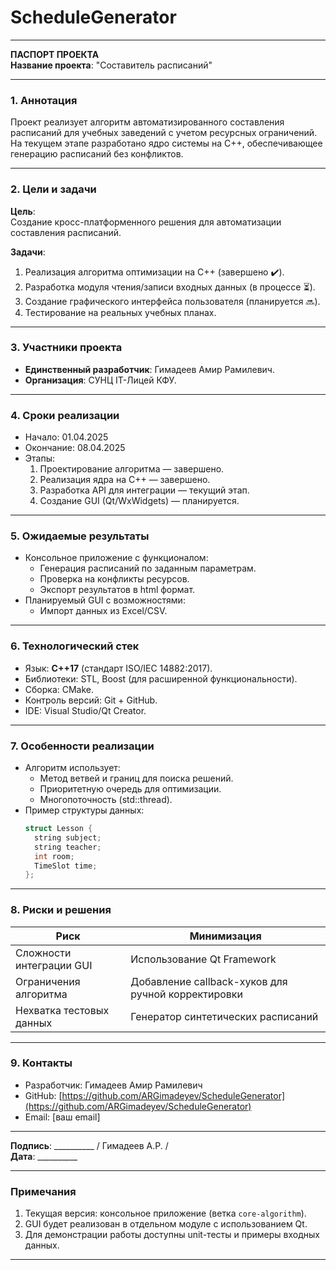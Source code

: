 # ScheduleGenerator
---

**ПАСПОРТ ПРОЕКТА**  
**Название проекта**: "Составитель расписаний"  

---

### **1. Аннотация**  
Проект реализует алгоритм автоматизированного составления расписаний для учебных заведений с учетом ресурсных ограничений. На текущем этапе разработано ядро системы на C++, обеспечивающее генерацию расписаний без конфликтов.  

---

### **2. Цели и задачи**  
**Цель**:  
Создание кросс-платформенного решения для автоматизации составления расписаний.  

**Задачи**:  
1. Реализация алгоритма оптимизации на C++ (завершено ✔️).  
2. Разработка модуля чтения/записи входных данных (в процессе ⏳).  
3. Создание графического интерфейса пользователя (планируется 🔜).  
4. Тестирование на реальных учебных планах.  

---

### **3. Участники проекта**  
- **Единственный разработчик**: Гимадеев Амир Рамилевич.  
- **Организация**: СУНЦ IT-Лицей КФУ.  

---

### **4. Сроки реализации**  
- Начало: 01.04.2025  
- Окончание: 08.04.2025  
- Этапы:  
  1. Проектирование алгоритма — завершено.  
  2. Реализация ядра на C++ — завершено.  
  3. Разработка API для интеграции — текущий этап.  
  4. Создание GUI (Qt/WxWidgets) — планируется.  

---

### **5. Ожидаемые результаты**  
- Консольное приложение с функционалом:  
  - Генерация расписаний по заданным параметрам.  
  - Проверка на конфликты ресурсов.  
  - Экспорт результатов в html формат.  
- Планируемый GUI с возможностями:  
  - Импорт данных из Excel/CSV.  

---

### **6. Технологический стек**  
- Язык: **C++17** (стандарт ISO/IEC 14882:2017).  
- Библиотеки: STL, Boost (для расширенной функциональности).  
- Сборка: CMake.  
- Контроль версий: Git + GitHub.  
- IDE: Visual Studio/Qt Creator.  

---

### **7. Особенности реализации**  
- Алгоритм использует:  
  - Метод ветвей и границ для поиска решений.  
  - Приоритетную очередь для оптимизации.  
  - Многопоточность (std::thread).  
- Пример структуры данных:  
  ```cpp
  struct Lesson {
    string subject;
    string teacher;
    int room;
    TimeSlot time;
  }; 
  ```

---

### **8. Риски и решения**  
| Риск | Минимизация |
|------|-------------|
| Сложности интеграции GUI | Использование Qt Framework |
| Ограничения алгоритма | Добавление callback-хуков для ручной корректировки |
| Нехватка тестовых данных | Генератор синтетических расписаний |

---

### **9. Контакты**  
- Разработчик: Гимадеев Амир Рамилевич  
- GitHub: [https://github.com/ARGimadeyev/ScheduleGenerator](https://github.com/ARGimadeyev/ScheduleGenerator)  
- Email: [ваш email]  

---

**Подпись**: __________ / Гимадеев А.Р. /  
**Дата**: __________  

---

### **Примечания**  
1. Текущая версия: консольное приложение (ветка `core-algorithm`).  
2. GUI будет реализован в отдельном модуле с использованием Qt.  
3. Для демонстрации работы доступны unit-тесты и примеры входных данных.  

---
